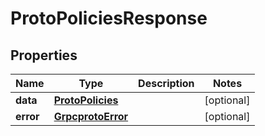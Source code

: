 

# ProtoPoliciesResponse


## Properties

| Name | Type | Description | Notes |
|------------ | ------------- | ------------- | -------------|
|**data** | [**ProtoPolicies**](ProtoPolicies.md) |  |  [optional] |
|**error** | [**GrpcprotoError**](GrpcprotoError.md) |  |  [optional] |



